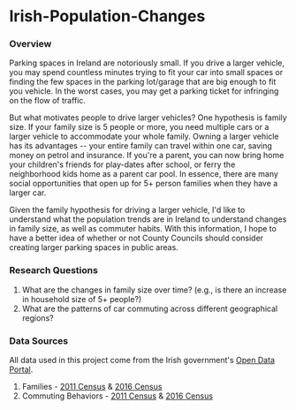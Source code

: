 # Irish-Population-Changes

### Overview

Parking spaces in Ireland are notoriously small. If you drive a larger vehicle, you may spend countless minutes trying to fit your car into small spaces or finding the few spaces in the parking lot/garage that are big enough to fit you vehicle. In the worst cases, you may get a parking ticket for infringing on the flow of traffic.

But what motivates people to drive larger vehicles? One hypothesis is family size. If your family size is 5 people or more, you need multiple cars or a larger vehicle to accommodate your whole family. Owning a larger vehicle has its advantages -- your entire family can travel within one car, saving money on petrol and insurance. If you're a parent, you can now bring home your children's friends for play-dates after school, or ferry the neighborhood kids home as a parent car pool. In essence, there are many social opportunities that open up for 5+ person families when they have a larger car.

Given the family hypothesis for driving a larger vehicle, I'd like to understand what the population trends are in Ireland to understand changes in family size, as well as commuter habits. With this information, I hope to have a better idea of whether or not County Councils should consider creating larger parking spaces in public areas. 

### Research Questions

1) What are the changes in family size over time? (e.g., is there an increase in household size of 5+ people?)
2) What are the patterns of car commuting across different geographical regions?


### Data Sources

All data used in this project come from the Irish government's [Open Data Portal](https://data.gov.ie/). 

1. Families - [2011 Census](https://data.gov.ie/dataset/families-t4-sa) & [2016 Census](http://census2016.geohive.ie/datasets/families-family-members-and-children-in-families-by-size-of-family-small-areas-census-2016-theme-4-1-ireland-2016-cso-osi/data)
2. Commuting Behaviors - [2011 Census](https://data.gov.ie/dataset/commuting-t11-sa) & [2016 Census](http://census2016.geohive.ie/datasets/population-aged-5+-by-means-of-travel-to-work-school-or-college-small-areas-census-2016-theme-11-1-ireland-2016-cso-osi/data)

